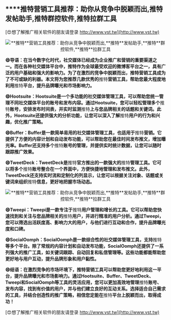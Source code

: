 ## ****推特**营销工具推荐：助你从竞争中脱颖而出,**推特**发帖助手,**推特**群控软件,**推特**拉群工具**

[😍想了解推广相关软件的朋友请登录 http://www.vst.tw](http://www.vst.tw)

 <center><img src="https://vst.tw/MP4/tuiguang/png/0.png" alt="**推特**营销工具推荐：助你从竞争中脱颖而出,**推特**发帖助手,**推特**群控软件,**推特**拉群工具"></center>

**😄导语：在当今数字化时代，社交媒体已经成为企业推广和营销的重要渠道之一。而在各种社交媒体平台中，**推特**作为全球最受欢迎的微博客平台之一，具有广泛的用户基础和强大的影响力。为了在激烈的竞争中脱颖而出，**推特**营销工具成为了不可或缺的利器。本文将为您推荐几款优秀的**推特**营销工具，帮助您最大程度地利用**推特**平台，提升品牌曝光和市场影响力。**

**😄Hootsuite：Hootsuite是一个多功能的社交媒体管理工具，可以帮助您统一管理不同社交媒体平台的账号和发布内容。通过Hootsuite，您可以轻松管理多个**推特**账号，安排发布时间表，并实时监测**推特**上与您品牌相关的话题和关键词。此外，Hootsuite还提供强大的分析功能，让您可以深入了解**推特**用户的行为和兴趣，优化推广策略。**

**😄Buffer：Buffer是一款简单易用的社交媒体管理工具，也适用于**推特**营销。它提供了方便的内容计划和自动发布功能，可以帮助您在最佳时间发布推文，增加曝光率。Buffer还支持多个**推特**账号的管理，并提供实时统计数据，让您可以随时跟踪推广效果。**

**😄TweetDeck：TweetDeck是**推特**官方推出的一款强大的**推特**管理工具。它可以将多个**推特**账号整合在一个界面中，方便快捷地管理和发布推文。此外，TweetDeck还支持实时流和定制化的列显示，让您可以根据关注对象、话题或关键词来组织**推特**信息，更好地把握市场动态。**

 <center><img src="https://vst.tw/MP4/tuiguang/png/0.png" alt="**推特**营销工具推荐：助你从竞争中脱颖而出,**推特**发帖助手,**推特**群控软件,**推特**拉群工具"></center>

**😄Tweepi：Tweepi是一款专注于**推特**用户管理和增长的工具。它可以帮助您快速找到和关注与您品牌相关的**推特**用户，并进行精准的用户分析。通过Tweepi，您可以筛选出活跃度高、影响力大的用户，与他们进行互动和合作，提升品牌曝光度和口碑。**

**😄SocialOomph：SocialOomph是一款综合性的社交媒体管理工具，支持**推特**等多个平台。除了常规的内容计划和自动发布功能，SocialOomph还提供了一系列强大的推广工具，如关键词跟踪、自动回复和私信管理等。这些功能都能帮助您更好地与用户互动，提升品牌形象和用户黏性。**

**😄结语：在激烈竞争的市场环境下，**推特**营销工具可以帮助您更好地利用这一平台，提升品牌曝光和市场影响力。通过Hootsuite、Buffer、TweetDeck、Tweepi和SocialOomph等工具的灵活应用，您可以更加高效地管理**推特**账号、发布内容，找到有价值的用户，并与他们建立良好的互动关系。选择适合自己需求的工具，并结合创造性的推广策略，相信您定能在**推特**平台上脱颖而出，取得成功！**

[😍想了解推广相关软件的朋友请登录 http://www.vst.tw](http://www.vst.tw)



